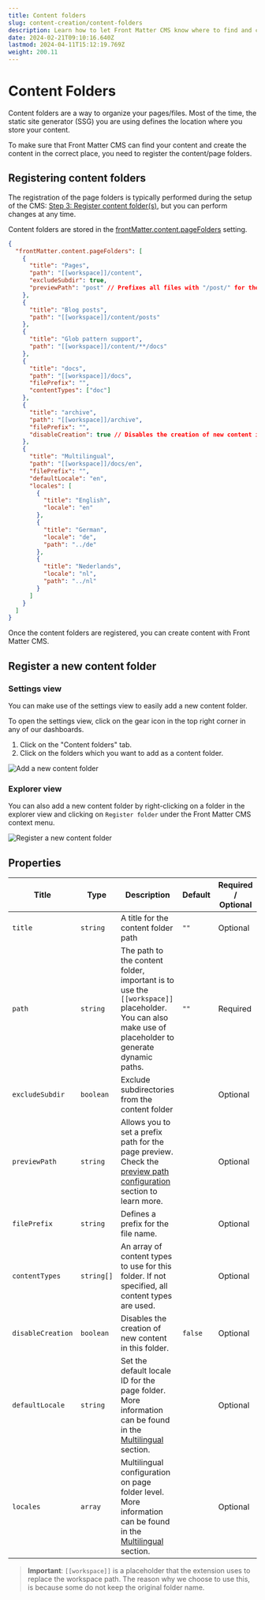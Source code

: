 ```yaml
---
title: Content folders
slug: content-creation/content-folders
description: Learn how to let Front Matter CMS know where to find and create your content
date: 2024-02-21T09:10:16.640Z
lastmod: 2024-04-11T15:12:19.769Z
weight: 200.11
---
```


# Content Folders

Content folders are a way to organize your pages/files. Most of the time,
the static site generator (SSG) you are using defines the location where
you store your content.

To make sure that Front Matter CMS can find your content and create the
content in the correct place, you need to register the content/page folders.

## Registering content folders

The registration of the page folders is typically performed during the setup of
the CMS: [Step 3: Register content folder(s)](/docs/getting-started#step-3:-register-content-folder(s)),
but you can perform changes at any time.

Content folders are stored in the [frontMatter.content.pageFolders][02] setting.

```json {{ "title": "Example of the content folders configuration" }}
{
  "frontMatter.content.pageFolders": [
    {
      "title": "Pages",
      "path": "[[workspace]]/content",
      "excludeSubdir": true,
      "previewPath": "post" // Prefixes all files with "/post/" for the page preview
    },
    {
      "title": "Blog posts",
      "path": "[[workspace]]/content/posts"
    },
    {
      "title": "Glob pattern support",
      "path": "[[workspace]]/content/**/docs"
    },
    {
      "title": "docs",
      "path": "[[workspace]]/docs",
      "filePrefix": "",
      "contentTypes": ["doc"]
    },
    {
      "title": "archive",
      "path": "[[workspace]]/archive",
      "filePrefix": "",
      "disableCreation": true // Disables the creation of new content in this folder
    },
    {
      "title": "Multilingual",
      "path": "[[workspace]]/docs/en",
      "filePrefix": "",
      "defaultLocale": "en",
      "locales": [
        {
          "title": "English",
          "locale": "en"
        },
        {
          "title": "German",
          "locale": "de",
          "path": "../de"
        },
        {
          "title": "Nederlands",
          "locale": "nl",
          "path": "../nl"
        }
      ]
    }
  ]
}
```

Once the content folders are registered, you can create content with Front Matter CMS.

## Register a new content folder

### Settings view

You can make use of the settings view to easily add a new content folder.

To open the settings view, click on the gear icon in the top right corner in any of our dashboards.

1. Click on the "Content folders" tab.
1. Click on the folders which you want to add as a content folder.

![Add a new content folder](/releases/v9.3.0/content-folders.png)

### Explorer view

You can also add a new content folder by right-clicking on a folder in the explorer view
and clicking on `Register folder` under the Front Matter CMS context menu.

![Register a new content folder](/releases/v9.3.0/register-folder.png)

## Properties

| Title             | Type       | Description                                                                                                                                          | Default | Required / Optional |
| ----------------- | ---------- | ---------------------------------------------------------------------------------------------------------------------------------------------------- | ------- | ------------------- |
| `title`           | `string`   | A title for the content folder path                                                                                                                  | `""`    | Optional            |
| `path`            | `string`   | The path to the content folder, important is to use the `[[workspace]]` placeholder. You can also make use of placeholder to generate dynamic paths. | `""`    | Required            |
| `excludeSubdir`   | `boolean`  | Exclude subdirectories from the content folder                                                                                                       |         | Optional            |
| `previewPath`     | `string`   | Allows you to set a prefix path for the page preview. Check the [preview path configuration][03] section to learn more.                              |         | Optional            |
| `filePrefix`      | `string`   | Defines a prefix for the file name.                                                                                                                  |         | Optional            |
| `contentTypes`    | `string[]` | An array of content types to use for this folder. If not specified, all content types are used.                                                      |         | Optional            |
| `disableCreation` | `boolean`  | Disables the creation of new content in this folder.                                                                                                 | `false` | Optional            |
| `defaultLocale`   | `string`   | Set the default locale ID for the page folder. More information can be found in the [Multilingual][04] section.                                      |         | Optional            |
| `locales`         | `array`    | Multilingual configuration on page folder level. More information can be found in the [Multilingual][04] section.                                    |         | Optional            |

> **Important**: `[[workspace]]` is a placeholder that the extension uses to replace the workspace
> path. The reason why we choose to use this, is because some do not keep the original folder name.

<!-- Links -->

[02]: /docs/settings/overview#frontmatter.content.pagefolders
[03]: /docs/site-preview#configuration
[04]: /docs/content-creation/multilingual
